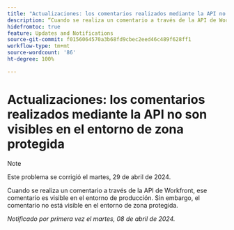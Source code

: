```yaml
---
title: "Actualizaciones: los comentarios realizados mediante la API no son visibles en el entorno de zona protegida"
description: “Cuando se realiza un comentario a través de la API de Workfront, ese comentario es visible en el entorno de producción. Sin embargo, el comentario no está visible en el entorno de zona protegida.         ”
hidefromtoc: true
feature: Updates and Notifications
source-git-commit: f0156064570a3b68fd9cbec2eed46c489f628ff1
workflow-type: tm+mt
source-wordcount: '86'
ht-degree: 100%

---
```



# Actualizaciones: los comentarios realizados mediante la API no son visibles en el entorno de zona protegida

>[!NOTE]
>
>Este problema se corrigió el martes, 29 de abril de 2024.

Cuando se realiza un comentario a través de la API de Workfront, ese comentario es visible en el entorno de producción. Sin embargo, el comentario no está visible en el entorno de zona protegida.

_Notificado por primera vez el martes, 08 de abril de 2024._


